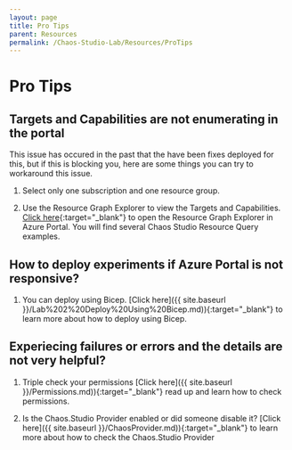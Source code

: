 ```yaml
---
layout: page
title: Pro Tips
parent: Resources 
permalink: /Chaos-Studio-Lab/Resources/ProTips
---
```


# Pro Tips
## Targets and Capabilities are not enumerating in the portal
This issue has occured in the past that the have been fixes deployed for this, but if this is blocking you, here are some things you can try to workaround this issue.

1. Select only one subscription and one resource group.

2. Use the Resource Graph Explorer to view the Targets and Capabilities.  
   [Click here](https://portal.azure.com/#view/HubsExtension/ArgQueryBlade/){:target="_blank"} to open the Resource Graph Explorer in Azure Portal.  You will find several Chaos Studio Resource Query examples.

## How to deploy experiments if Azure Portal is not responsive?
1. You can deploy using Bicep.
   [Click here]({{ site.baseurl }}/Lab%202%20Deploy%20Using%20Bicep.md)){:target="_blank"} to learn more about how to deploy using Bicep.

## Experiecing failures or errors and the details are not very helpful?
1. Triple check your permissions
   [Click here]({{ site.baseurl }}/Permissions.md)){:target="_blank"} read up and learn how to check permissions.

2. Is the Chaos.Studio Provider enabled or did someone disable it?
   [Click here]({{ site.baseurl }}/ChaosProvider.md)){:target="_blank"} to learn more about how to check the Chaos.Studio Provider




